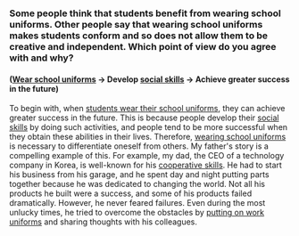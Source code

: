 ### Some people think that students benefit from wearing school uniforms. Other people say that wearing school uniforms makes students conform and so does not allow them to be creative and independent. Which point of view do you agree with and why?

#### (<ins>Wear school uniforms</ins> -> Develop <ins>social skills</ins> -> Achieve greater success in the future)

To begin with, when <ins>students wear their school uniforms</ins>, they can achieve greater success in the future. This is because people develop their <ins>social skills</ins> by doing such activities, and people tend to be more successful when they obtain these abilities in their lives. Therefore, <ins>wearing school uniforms</ins> is necessary to differentiate oneself from others. My father's story is a compelling example of this. For example, my dad, the CEO of a technology company in Korea, is well-known for his <ins>cooperative skills</ins>. He had to start his business from his garage, and he spent day and night putting parts together because he was dedicated to changing the world. Not all his products he built were a success, and some of his products failed dramatically. However, he never feared failures. Even during the most unlucky times, he tried to overcome the obstacles by <ins>putting on work uniforms</ins> and sharing thoughts with his colleagues.
